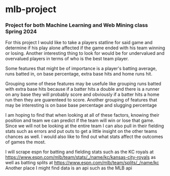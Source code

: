 # mlb-project
### Project for both Machine Learning and Web Mining class Spring 2024

For this project I would like to take a players statline for said game and determine if his play alone affected if the game ended with his team winning or losing. Another interesting thing to look for would be for undervalued and overvalued players in terms of who is the best team player.

Some features that might be of importance is a player's batting average, runs batted in, on base percentage, extra base hits and home runs hit.

Grouping some of these features may be usefule like grouping runs batted with extra base hits because if a batter hits a double and there is a runner on any base they will probably score and obviously if a batter hits a home run then they are guarenteed to score. Another grouping of features that may be interesting is on base base percentage and slugging percentage

I am hoping to find that when looking at all of these factors, knowing their position and team we can predict if the team will win or lose that game. Since we will not be looking at the entire team I can also pull in their fielding stats such as errors and put outs to get a little insight on the other teams chances as well. I would also like to find out what stats affect the outcomes of games the most.

I will scrape espn for batting and fielding stats such as the KC royals at https://www.espn.com/mlb/team/stats/_/name/kc/kansas-city-royals as well as batting splits at https://www.espn.com/mlb/team/splits/_/name/kc
Another place I might find data is an api such as the MLB api